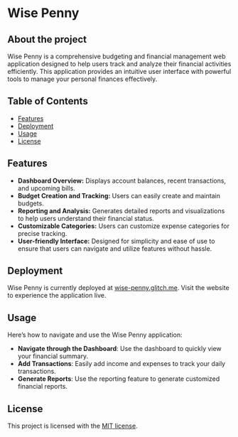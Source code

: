 # Wise Penny

## About the project
Wise Penny is a comprehensive budgeting and financial management web application designed to help users track and analyze their financial activities efficiently. This application provides an intuitive user interface with powerful tools to manage your personal finances effectively.

## Table of Contents
- [Features](#features)
- [Deployment](#deployment)
- [Usage](#usage)
- [License](#license)

## Features
- **Dashboard Overview:** Displays account balances, recent transactions, and upcoming bills.
- **Budget Creation and Tracking:** Users can easily create and maintain budgets.
- **Reporting and Analysis:** Generates detailed reports and visualizations to help users understand their financial status.
- **Customizable Categories:** Users can customize expense categories for precise tracking.
- **User-friendly Interface:** Designed for simplicity and ease of use to ensure that users can navigate and utilize features without hassle.

## Deployment
Wise Penny is currently deployed at [wise-penny.glitch.me](https://wise-penny.glitch.me). Visit the website to experience the application live.

## Usage 
Here’s how to navigate and use the Wise Penny application:

+ **Navigate through the Dashboard**: Use the dashboard to quickly view your financial summary.
+ **Add Transactions**: Easily add income and expenses to track your daily transactions.
+ **Generate Reports**: Use the reporting feature to generate customized financial reports.

## License

This project is licensed with the [MIT license](LICENSE).
